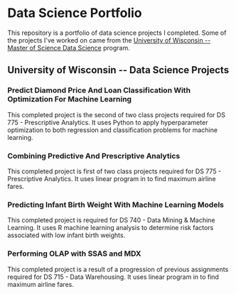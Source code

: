 # Data Science Portfolio

This repository is a portfolio of data science projects I completed.  Some of the projects I've worked on came from the [University of Wisconsin  -- Master of Science Data Science](https://datasciencedegree.wisconsin.edu/) program.


## University of Wisconsin -- Data Science Projects
### Predict Diamond Price And Loan Classification With Optimization For Machine Learning
This completed project is the second of two class projects required for DS 775 - Prescriptive Analytics. It uses Python to apply hyperparameter optimization to both regression and classification problems for machine learning.

### Combining Predictive And Prescriptive Analytics
This completed project is first of two class projects required for DS 775 - Prescriptive Analytics. It uses linear program in to find maximum airline fares.

### Predicting Infant Birth Weight With Machine Learning Models
This completed project is required for DS 740 - Data Mining & Machine Learning. It uses R machine learning analysis to determine risk factors associated with low infant birth weights.

### Performing OLAP with SSAS and MDX	
This completed project is a result of a progression of previous assignments required for DS 715 - Data Warehousing. It uses linear program in to find maximum airline fares.
